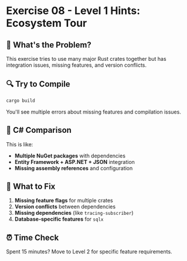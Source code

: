 # Exercise 08 - Level 1 Hints: Ecosystem Tour

## 🎯 What's the Problem?

This exercise tries to use many major Rust crates together but has integration issues, missing features, and version conflicts.

## 🔍 Try to Compile

```bash
cargo build
```

You'll see multiple errors about missing features and compilation issues.

## 🤔 C# Comparison

This is like:
- **Multiple NuGet packages** with dependencies
- **Entity Framework + ASP.NET + JSON** integration
- **Missing assembly references** and configuration

## 🔧 What to Fix

1. **Missing feature flags** for multiple crates
2. **Version conflicts** between dependencies
3. **Missing dependencies** (like `tracing-subscriber`)
4. **Database-specific features** for `sqlx`

## ⏰ Time Check

Spent 15 minutes? Move to Level 2 for specific feature requirements.
